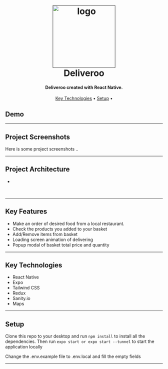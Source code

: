<h1 align="center">
  <a href="">
      <img width="200px" src="" alt="logo" />
  </a>
  <br />
  Deliveroo
  <br />
</h1>

<h4 align="center">
   Deliveroo created with React Native.
</h4>

<!-- after deploy -->
<!-- <p align="center">
   <img src="https://car-dealership-app-67302.web.app" alt="Release" />
   <img src="https://car-dealership-app-67302.web.app" alt="Deployment" />
   <img src="https://img.shields.io/github/license/kivanov22/" alt="License" />
</p> -->

<p align="center">
  <!-- <a href="#demo">Demo</a> • -->
  <!-- <a href="#project-screenshots">Project Screenshots</a> • -->
  <!-- <a href="#key-features">Key Features</a> • -->
  <a href="#key-technologies">Key Technologies</a> •
  <a href="#setup">Setup</a> •
  <!-- <a href="#license">License</a> -->
</p>

## Demo


---

## Project Screenshots

Here is some project screenshots ..


---

## Project Architecture

-
<br>


---

## Key Features

- Make an order of desired food from a local restaurant.
- Check the products you added to your basket 
- Add/Remove items from basket
- Loading screen animation of delivering
- Popup modal of basket total price and quantity


---

## Key Technologies

- React Native
- Expo
- Tailwind CSS
- Redux
- Sanity.io
- Maps

---

## Setup

Clone this repo to your desktop and run `npm install` to install all the dependencies.
Then run `expo start or expo start --tunnel` to start the application locally

Change the .env.example file to .env.local and fill the empty fields

---

